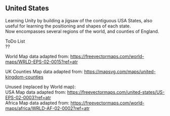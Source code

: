 ## United States

Learning Unity by building a jigsaw of the contiguous USA States, also useful for learning the positioning and shapes of each state.<br>
Now encompasses several regions of the world, and counties of England.


ToDo List<br>
??

World Map data adapted from: https://freevectormaps.com/world-maps/WRLD-EPS-02-0015?ref=atr

UK Counties Map data adapted from: https://mapsvg.com/maps/united-kingdom-counties

Unused (replaced by World map):<br>
USA Map data adapted from: https://freevectormaps.com/united-states/US-EPS-02-0003?ref=atr<br>
Africa Map data adapted from: https://freevectormaps.com/world-maps/africa/WRLD-AF-02-0002?ref=atr

